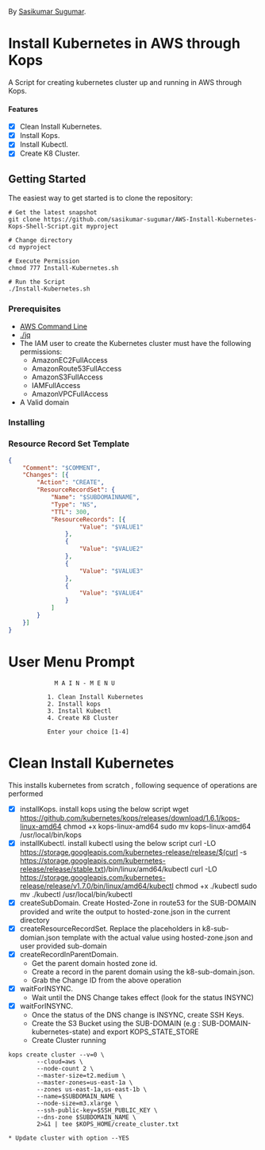 <!-- If you'd like to use a logo instead uncomment this code and remove the text above this line

  ![Logo](URL to logo img file goes here)

-->

By [Sasikumar Sugumar](http://sasikumarsugumar.io/).

# Install Kubernetes in AWS through Kops

A Script for creating kubernetes cluster up and running in AWS through Kops.

#### Features

- [x] Clean Install Kubernetes.
- [x] Install Kops.
- [x] Install Kubectl.
- [x] Create K8 Cluster.

## Getting Started

The easiest way to get started is to clone the repository:

```
# Get the latest snapshot
git clone https://github.com/sasikumar-sugumar/AWS-Install-Kubernetes-Kops-Shell-Script.git myproject

# Change directory
cd myproject

# Execute Permission
chmod 777 Install-Kubernetes.sh

# Run the Script
./Install-Kubernetes.sh
```


### Prerequisites

- [AWS Command Line](https://aws.amazon.com/cli/)
- [./jq](https://stedolan.github.io/jq/)
- The IAM user to create the Kubernetes cluster must have the following permissions:
    * AmazonEC2FullAccess
    * AmazonRoute53FullAccess
    * AmazonS3FullAccess
    * IAMFullAccess
    * AmazonVPCFullAccess
- A Valid domain 

### Installing

### Resource Record Set Template

```k8-sub-domian.json
{
    "Comment": "$COMMENT",
    "Changes": [{
        "Action": "CREATE",
        "ResourceRecordSet": {
            "Name": "$SUBDOMAINNAME",
            "Type": "NS",
            "TTL": 300,
            "ResourceRecords": [{
                    "Value": "$VALUE1"
                },
                {
                    "Value": "$VALUE2"
                },
                {
                    "Value": "$VALUE3"
                },
                {
                    "Value": "$VALUE4"
                }
            ]
        }
    }]
}
```

# User Menu Prompt

                 M A I N - M E N U

               1. Clean Install Kubernetes
               2. Install kops
               3. Install Kubectl
               4. Create K8 Cluster

               Enter your choice [1-4]

# Clean Install Kubernetes
This installs kubernetes from scratch , following sequence of operations are performed
- [x] installKops.
    install kops using the below script
    wget https://github.com/kubernetes/kops/releases/download/1.6.1/kops-linux-amd64
	chmod +x kops-linux-amd64
	sudo mv kops-linux-amd64 /usr/local/bin/kops
- [x] installKubectl.
    install kubectl using the below script
    curl -LO https://storage.googleapis.com/kubernetes-release/release/$(curl -s https://storage.googleapis.com/kubernetes-release/release/stable.txt)/bin/linux/amd64/kubectl
	curl -LO https://storage.googleapis.com/kubernetes-release/release/v1.7.0/bin/linux/amd64/kubectl
	chmod +x ./kubectl
	sudo mv ./kubectl /usr/local/bin/kubectl
- [x] createSubDomain.
    Create Hosted-Zone in route53 for the SUB-DOMAIN provided and write the output to hosted-zone.json in the current directory
- [x] createResourceRecordSet.
    Replace the placeholders in k8-sub-domian.json template with the actual value using hosted-zone.json and user provided sub-domain
- [x] createRecordInParentDomain.
    * Get the parent domain hosted zone id.
    * Create a record in the parent domain using the k8-sub-domain.json.
    * Grab the Change ID from the above operation
- [x] waitForINSYNC.
    * Wait until the DNS Change takes effect (look for the status INSYNC)
- [x] waitForINSYNC.  
    * Once the status of the DNS change is INSYNC, create SSH Keys.
    * Create the S3 Bucket using the SUB-DOMAIN (e.g : SUB-DOMAIN-kubernetes-state) and export KOPS_STATE_STORE
    * Create Cluster running 
    
```
kops create cluster --v=0 \
		--cloud=aws \
		--node-count 2 \
		--master-size=t2.medium \
		--master-zones=us-east-1a \
		--zones us-east-1a,us-east-1b \
		--name=$SUBDOMAIN_NAME \
		--node-size=m3.xlarge \
		--ssh-public-key=$SSH_PUBLIC_KEY \
		--dns-zone $SUBDOMAIN_NAME \
		2>&1 | tee $KOPS_HOME/create_cluster.txt     
```
    * Update cluster with option --YES

